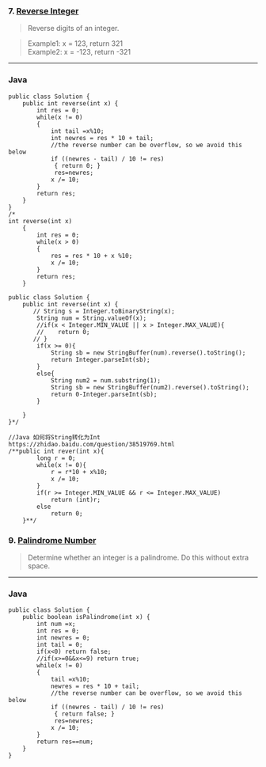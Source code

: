 ### 7. [Reverse Integer](https://leetcode.com/problems/reverse-integer/#/description)
>Reverse digits of an integer.  

>Example1: x = 123, return 321  
>Example2: x = -123, return -321   
----
### Java
```
public class Solution {
    public int reverse(int x) {
        int res = 0;  
        while(x != 0)  
        {   
            int tail =x%10;
            int newres = res * 10 + tail;
            //the reverse number can be overflow, so we avoid this below
            if ((newres - tail) / 10 != res)
             { return 0; }
             res=newres;
            x /= 10;  
        }  
        return res;  
    }
}
/*
int reverse(int x)  
    {  
        int res = 0;  
        while(x > 0)  
        {  
            res = res * 10 + x %10;  
            x /= 10;  
        }  
        return res;  
    }  
    
public class Solution {
    public int reverse(int x) {
       // String s = Integer.toBinaryString(x);
        String num = String.valueOf(x);
        //if(x < Integer.MIN_VALUE || x > Integer.MAX_VALUE){
        //    return 0;
       // }
        if(x >= 0){
            String sb = new StringBuffer(num).reverse().toString();
            return Integer.parseInt(sb);
        }
        else{
            String num2 = num.substring(1);
            String sb = new StringBuffer(num2).reverse().toString();
            return 0-Integer.parseInt(sb);
        }
        
    }
}*/

//Java 如何将String转化为Int https://zhidao.baidu.com/question/38519769.html
/**public int rever(int x){
		long r = 0;
		while(x != 0){
			r = r*10 + x%10;
			x /= 10;
		}
		if(r >= Integer.MIN_VALUE && r <= Integer.MAX_VALUE)
			return (int)r;
		else
			return 0;
	}**/
```
### 9. [Palindrome Number](https://leetcode.com/problems/palindrome-number/#/description)
>Determine whether an integer is a palindrome. Do this without extra space.  
----
### Java
```
public class Solution {
    public boolean isPalindrome(int x) {
        int num =x;
        int res = 0;
        int newres = 0;
        int tail = 0;
        if(x<0) return false;
        //if(x>=0&&x<=9) return true;
        while(x != 0)  
        {   
            tail =x%10;
            newres = res * 10 + tail;
            //the reverse number can be overflow, so we avoid this below
            if ((newres - tail) / 10 != res)
             { return false; }
             res=newres;
            x /= 10;  
        }  
        return res==num;
    }
}
```
